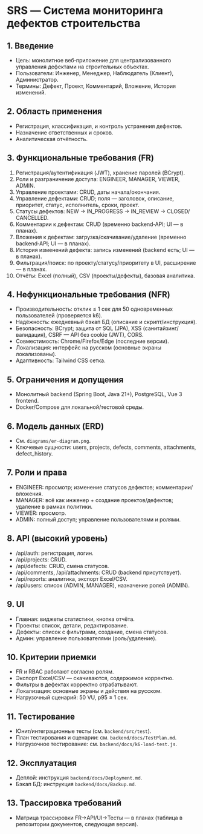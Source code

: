 # SRS — Система мониторинга дефектов строительства

## 1. Введение
- Цель: монолитное веб‑приложение для централизованного управления дефектами на строительных объектах.
- Пользователи: Инженер, Менеджер, Наблюдатель (Клиент), Администратор.
- Термины: Дефект, Проект, Комментарий, Вложение, История изменений.

## 2. Область применения
- Регистрация, классификация, и контроль устранения дефектов.
- Назначение ответственных и сроков.
- Аналитическая отчётность.

## 3. Функциональные требования (FR)
1. Регистрация/аутентификация (JWT), хранение паролей (BCrypt).
2. Роли и разграничение доступа: ENGINEER, MANAGER, VIEWER, ADMIN.
3. Управление проектами: CRUD, даты начала/окончания.
4. Управление дефектами: CRUD; поля — заголовок, описание, приоритет, статус, исполнитель, сроки, проект.
5. Статусы дефектов: NEW → IN_PROGRESS → IN_REVIEW → CLOSED/ CANCELLED.
6. Комментарии к дефектам: CRUD (временно backend‑API; UI — в планах).
7. Вложения к дефектам: загрузка/скачивание/удаление (временно backend‑API; UI — в планах).
8. История изменений дефекта: запись изменений (backend есть; UI — в планах).
9. Фильтрация/поиск: по проекту/статусу/приоритету в UI, расширение — в планах.
10. Отчёты: Excel (полный), CSV (проекты/дефекты), базовая аналитика.

## 4. Нефункциональные требования (NFR)
- Производительность: отклик ≤ 1 сек для 50 одновременных пользователей (проверяется k6).
- Надёжность: ежедневный бэкап БД (описание и скрипт/инструкция).
- Безопасность: BCrypt; защита от SQL (JPA), XSS (санитайзинг/валидация), CSRF — API без cookie (JWT), CORS.
- Совместимость: Chrome/Firefox/Edge (последние версии).
- Локализация: интерфейс на русском (основные экраны локализованы).
- Адаптивность: Tailwind CSS сетка.

## 5. Ограничения и допущения
- Монолитный backend (Spring Boot, Java 21+), PostgreSQL, Vue 3 frontend.
- Docker/Compose для локальной/тестовой среды.

## 6. Модель данных (ERD)
- См. `diagrams/er-diagram.png`.
- Ключевые сущности: users, projects, defects, comments, attachments, defect_history.

## 7. Роли и права
- ENGINEER: просмотр; изменение статусов дефектов; комментарии/вложения.
- MANAGER: всё как инженер + создание проектов/дефектов; удаление в рамках политики.
- VIEWER: просмотр.
- ADMIN: полный доступ; управление пользователями и ролями.

## 8. API (высокий уровень)
- /api/auth: регистрация, логин.
- /api/projects: CRUD.
- /api/defects: CRUD, смена статусов.
- /api/comments, /api/attachments: CRUD (backend присутствует).
- /api/reports: аналитика, экспорт Excel/CSV.
- /api/users: список (ADMIN, MANAGER), назначение ролей (ADMIN).

## 9. UI
- Главная: виджеты статистики, кнопка отчёта.
- Проекты: список, детали, редактирование.
- Дефекты: список с фильтрами, создание, смена статусов.
- Админ: управление пользователями (роль/удаление).

## 10. Критерии приемки
- FR и RBAC работают согласно ролям.
- Экспорт Excel/CSV — скачиваются, содержимое корректно.
- Фильтры в дефектах корректно отрабатывают.
- Локализация: основные экраны и действия на русском.
- Нагрузочный сценарий: 50 VU, p95 ≤ 1 сек.

## 11. Тестирование
- Юнит/интеграционные тесты (см. `backend/src/test`).
- План тестирования и сценарии: см. `backend/docs/TestPlan.md`.
- Нагрузочное тестирование: см. `backend/docs/k6-load-test.js`.

## 12. Эксплуатация
- Деплой: инструкция `backend/docs/Deployment.md`.
- Бэкап БД: инструкция `backend/docs/Backup.md`.

## 13. Трассировка требований
- Матрица трассировки FR→API/UI→Тесты — в планах (таблица в репозитории документов, следующая версия).
